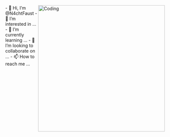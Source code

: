 <img align="right" alt="Coding" width="400" src="https://cdn.dribbble.com/users/1019864/screenshots/3079099/codeloop.gif">
- 👋 Hi, I’m @N4chtFaust
- 👀 I’m interested in ...
- 🌱 I’m currently learning ...
- 💞️ I’m looking to collaborate on ...
- 📫 How to reach me ...
